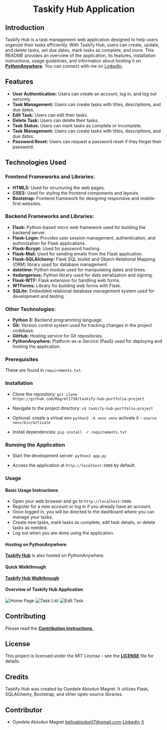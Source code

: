 <h1 align="center">Taskify Hub Application</h1>

## Introduction

Taskify Hub is a task management web application designed to help users
organize their tasks efficiently. With Taskify Hub, users can create, update,
and delete tasks, set due dates, mark tasks as complete, and more. This
README provides an overview of the application, its features, installation
instructions, usage guidelines, and information about hosting it on
**[PythonAnywhere](https://taskifyhub.pythonanywhere.com/)**. You can connect
with me on [LinkedIn](https://www.linkedin.com/in/oyedele-abiodun/).

## Features
- <b>User Authentication:</b> Users can create an account, log in, and log out
    securely.
- <b>Task Management:</b> Users can create tasks with titles, descriptions,
    and due dates.
- <b>Edit Task:</b> Users can edit their tasks.
- <b>Delete Task:</b> Users can delete their tasks.
-  <b>Task Status:</b> Users can mark tasks as complete or incomplete.
- <b>Task Management:</b> Users can create tasks with titles, descriptions,
    and due dates.
-  <b>Password Reset:</b> Users can request a password reset if they forget
    their password.

## Technologies Used

### Frontend Frameworks and Libraries:
- <b>HTML5:</b> Used for structuring the web pages.
- <b>CSS3:</b> Used for styling the frontend components and layouts.
- <b>Bootstrap:</b> Frontend framework for designing responsive and
    mobile-first websites.

### Backend Frameworks and Libraries:
- <b>Flask:</b> Python-based micro web framework used for building the backend
    server.
- <b>Flask-Login:</b> Provides user session management, authentication, and
    authorization for Flask applications.
- <b>Flask-Bcrypt:</b> Used for password hashing.
- <b>Flask-Mail:</b> Used for sending emails from the Flask application.
- <b>Flask-SQLAlchemy:</b> Flask SQL toolkit and Object-Relational Mapping
    (ORM) library used for database management.
- <b>datetime:</b> Python module used for manipulating dates and times.
- <b>itsdangerous:</b> Python library used for data serialization and signing.
- <b>Flask-WTF:</b> Flask extension for handling web forms.
- <b>WTForms:</b> Library for building web forms with Flask.
- <b>SQLite:</b> Embedded relational database management system used for
    development and testing.

### Other Technologies:
- <b>Python 3:</b> Backend programming language.
- <b>Git:</b> Version control system used for tracking changes in the project
    codebase.
- <b>GitHub:</b> Hosting service for Git repositories.
- <b>PythonAnywhere:</b> Platform-as-a-Service (PaaS) used for deploying and
    hosting the application.

### Prerequisites
These are found in `requirements.txt`.

### Installation

- Clone the repository:
  `git clone https://github.com/Magret1730/taskify-hub-portfolio-project`

- Navigate to the project directory:
  `cd taskify-hub-portfolio-project`

- Optional: create a virtual env
  `python3 -m venv venv`
  activate it - `source venv/bin/activate`

- Install dependencies:
  `pip install -r requirements.txt`

### Running the Application

- Start the development server:
  `python3 app.py`

- Access the application at `http://localhost:5000` by default.

### Usage
#### Basic Usage Instructions
- Open your web browser and go to `http://localhost:5000`.
- Register for a new account or log in if you already have an account.
- Once logged in, you will be directed to the dashboard where
    you can manage your tasks.
- Create new tasks, mark tasks as complete, edit task details, or delete tasks
    as needed.
- Log out when you are done using the application.

#### Hosting on PythonAnywhere
 **[Taskify Hub](https://taskifyhub.pythonanywhere.com/)** is also hosted on PythonAnywhere.

#### Quick Walkthrough
 **[Taskify Hub Walkthrough](https://www.youtube.com/watch?v=t9stoIs7zno&authuser=3)**

#### Overview of Taskify Hub Application
![Home Page](static/images/home_page.png)
![Task List](static/images/task_list.png)
![Edit Task](static/images/edit_task.png)

 ## Contributing
Please read the **[Contribution instructions.](./CONTRIBUTING.md)**

## License
This project is licensed under the _MIT License_ - see the **[LICENSE](./LICENSE)**
file for details.

## Credits
Taskify Hub was created by Oyedele Abiodun Magret. It utilizes Flask,
SQLAlchemy, Bootstrap, and other open-source libraries.

## Contributor
- Oyedele Abiodun Magret [belloabiodun17@gmail.com](mailto:belloabiodun17@gmail.com) [LinkedIn](https://www.linkedin.com/in/oyedele-abiodun/) [X](https://twitter.com/OyedeleMagret)
